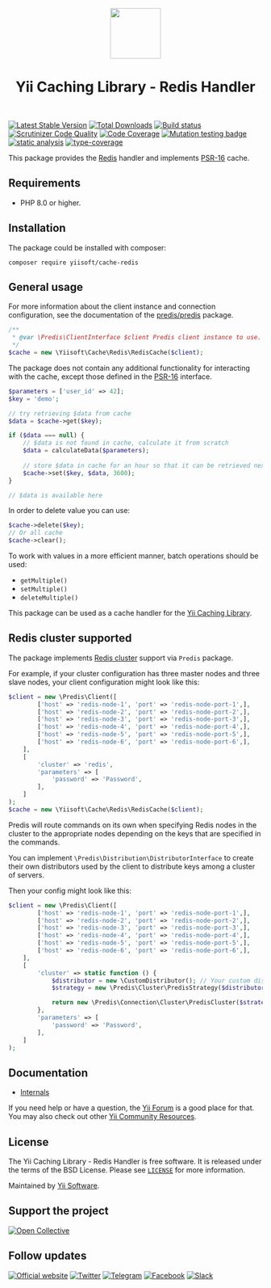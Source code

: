 <p align="center">
    <a href="https://github.com/yiisoft" target="_blank">
        <img src="https://yiisoft.github.io/docs/images/yii_logo.svg" height="100px">
    </a>
    <h1 align="center">Yii Caching Library - Redis Handler</h1>
    <br>
</p>

[![Latest Stable Version](https://poser.pugx.org/yiisoft/cache-redis/v/stable.png)](https://packagist.org/packages/yiisoft/cache-redis)
[![Total Downloads](https://poser.pugx.org/yiisoft/cache-redis/downloads.png)](https://packagist.org/packages/yiisoft/cache-redis)
[![Build status](https://github.com/yiisoft/cache-redis/workflows/build/badge.svg)](https://github.com/yiisoft/cache-redis/actions?query=workflow%3Abuild)
[![Scrutinizer Code Quality](https://scrutinizer-ci.com/g/yiisoft/cache-redis/badges/quality-score.png?b=master)](https://scrutinizer-ci.com/g/yiisoft/cache-redis/?branch=master)
[![Code Coverage](https://scrutinizer-ci.com/g/yiisoft/cache-redis/badges/coverage.png?b=master)](https://scrutinizer-ci.com/g/yiisoft/cache-redis/?branch=master)
[![Mutation testing badge](https://img.shields.io/endpoint?style=flat&url=https%3A%2F%2Fbadge-api.stryker-mutator.io%2Fgithub.com%2Fyiisoft%2Fcache-redis%2Fmaster)](https://dashboard.stryker-mutator.io/reports/github.com/yiisoft/cache-redis/master)
[![static analysis](https://github.com/yiisoft/cache-redis/workflows/static%20analysis/badge.svg)](https://github.com/yiisoft/cache-redis/actions?query=workflow%3A%22static+analysis%22)
[![type-coverage](https://shepherd.dev/github/yiisoft/cache-redis/coverage.svg)](https://shepherd.dev/github/yiisoft/cache-redis)

This package provides the [Redis](https://redis.io/) handler and
implements [PSR-16](https://www.php-fig.org/psr/psr-16/) cache.

## Requirements

- PHP 8.0 or higher.

## Installation

The package could be installed with composer:

```shell
composer require yiisoft/cache-redis
```

## General usage

For more information about the client instance and connection configuration,
see the documentation of the [predis/predis](https://github.com/predis/predis) package.

```php
/**
 * @var \Predis\ClientInterface $client Predis client instance to use.
 */
$cache = new \Yiisoft\Cache\Redis\RedisCache($client);
```

The package does not contain any additional functionality for interacting with the cache,
except those defined in the [PSR-16](https://www.php-fig.org/psr/psr-16/) interface.

```php
$parameters = ['user_id' => 42];
$key = 'demo';

// try retrieving $data from cache
$data = $cache->get($key);

if ($data === null) {
    // $data is not found in cache, calculate it from scratch
    $data = calculateData($parameters);
    
    // store $data in cache for an hour so that it can be retrieved next time
    $cache->set($key, $data, 3600);
}

// $data is available here
```

In order to delete value you can use:

```php
$cache->delete($key);
// Or all cache
$cache->clear();
```

To work with values in a more efficient manner, batch operations should be used:

- `getMultiple()`
- `setMultiple()`
- `deleteMultiple()`

This package can be used as a cache handler for the [Yii Caching Library](https://github.com/yiisoft/cache).

## Redis cluster supported

The package implements [Redis cluster](https://redis.io/docs/management/scaling/) support via `Predis` package.

For example, if your cluster configuration has three master nodes and three slave nodes, your client configuration might look like this:

```php
$client = new \Predis\Client([
        ['host' => 'redis-node-1', 'port' => 'redis-node-port-1',],
        ['host' => 'redis-node-2', 'port' => 'redis-node-port-2',],
        ['host' => 'redis-node-3', 'port' => 'redis-node-port-3',],
        ['host' => 'redis-node-4', 'port' => 'redis-node-port-4',],
        ['host' => 'redis-node-5', 'port' => 'redis-node-port-5',],
        ['host' => 'redis-node-6', 'port' => 'redis-node-port-6',],
    ],
    [
        'cluster' => 'redis',
        'parameters' => [
            'password' => 'Password',
        ],
    ]
);
$cache = new \Yiisoft\Cache\Redis\RedisCache($client);
```

Predis will route commands on its own when specifying Redis nodes in the cluster to the appropriate nodes depending on the keys that are specified in the commands.

You can implement `\Predis\Distribution\DistributorInterface` to create their own distributors used by the client to distribute keys among a cluster of servers.

Then your config might look like this:

```php
$client = new \Predis\Client([
        ['host' => 'redis-node-1', 'port' => 'redis-node-port-1',],
        ['host' => 'redis-node-2', 'port' => 'redis-node-port-2',],
        ['host' => 'redis-node-3', 'port' => 'redis-node-port-3',],
        ['host' => 'redis-node-4', 'port' => 'redis-node-port-4',],
        ['host' => 'redis-node-5', 'port' => 'redis-node-port-5',],
        ['host' => 'redis-node-6', 'port' => 'redis-node-port-6',],
    ],
    [
        'cluster' => static function () {
            $distributor = new \CustomDistributor(); // Your custom distributor
            $strategy = new \Predis\Cluster\PredisStrategy($distributor);

            return new \Predis\Connection\Cluster\PredisCluster($strategy);
        },
        'parameters' => [
            'password' => 'Password',
        ],
    ]
);
```

## Documentation

- [Internals](docs/internals.md)

If you need help or have a question, the [Yii Forum](https://forum.yiiframework.com/c/yii-3-0/63) is a good place for that.
You may also check out other [Yii Community Resources](https://www.yiiframework.com/community).

## License

The Yii Caching Library - Redis Handler is free software. It is released under the terms of the BSD License.
Please see [`LICENSE`](./LICENSE.md) for more information.

Maintained by [Yii Software](https://www.yiiframework.com/).

## Support the project

[![Open Collective](https://img.shields.io/badge/Open%20Collective-sponsor-7eadf1?logo=open%20collective&logoColor=7eadf1&labelColor=555555)](https://opencollective.com/yiisoft)

## Follow updates

[![Official website](https://img.shields.io/badge/Powered_by-Yii_Framework-green.svg?style=flat)](https://www.yiiframework.com/)
[![Twitter](https://img.shields.io/badge/twitter-follow-1DA1F2?logo=twitter&logoColor=1DA1F2&labelColor=555555?style=flat)](https://twitter.com/yiiframework)
[![Telegram](https://img.shields.io/badge/telegram-join-1DA1F2?style=flat&logo=telegram)](https://t.me/yii3en)
[![Facebook](https://img.shields.io/badge/facebook-join-1DA1F2?style=flat&logo=facebook&logoColor=ffffff)](https://www.facebook.com/groups/yiitalk)
[![Slack](https://img.shields.io/badge/slack-join-1DA1F2?style=flat&logo=slack)](https://yiiframework.com/go/slack)

